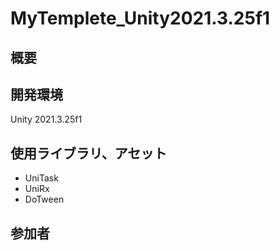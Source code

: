 # MyTemplete_Unity2021.3.25f1
## 概要  


## 開発環境  

Unity 2021.3.25f1

## 使用ライブラリ、アセット

- UniTask
- UniRx
- DoTween

## 参加者  


